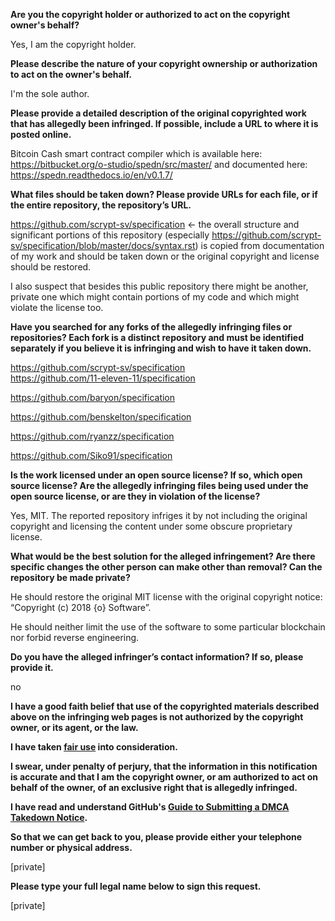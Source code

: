 **Are you the copyright holder or authorized to act on the copyright owner's behalf?**

Yes, I am the copyright holder.

**Please describe the nature of your copyright ownership or authorization to act on the owner's behalf.**

I'm the sole author.

**Please provide a detailed description of the original copyrighted work that has allegedly been infringed. If possible, include a URL to where it is posted online.**

Bitcoin Cash smart contract compiler which is available here: https://bitbucket.org/o-studio/spedn/src/master/ and documented here: https://spedn.readthedocs.io/en/v0.1.7/

**What files should be taken down? Please provide URLs for each file, or if the entire repository, the repository’s URL.**

https://github.com/scrypt-sv/specification <- the overall structure and significant portions of this repository (especially https://github.com/scrypt-sv/specification/blob/master/docs/syntax.rst) is copied from documentation of my work and should be taken down or the original copyright and license should be restored.

I also suspect that besides this public repository there might be another, private one which might contain portions of my code and which might violate the license too.

**Have you searched for any forks of the allegedly infringing files or repositories? Each fork is a distinct repository and must be identified separately if you believe it is infringing and wish to have it taken down.**

https://github.com/scrypt-sv/specification  
https://github.com/11-eleven-11/specification  

https://github.com/baryon/specification  

https://github.com/benskelton/specification  

https://github.com/ryanzz/specification  

https://github.com/Siko91/specification  

**Is the work licensed under an open source license? If so, which open source license? Are the allegedly infringing files being used under the open source license, or are they in violation of the license?**

Yes, MIT.
The reported repository infriges it by not including the original copyright and licensing the content under some obscure proprietary license.

**What would be the best solution for the alleged infringement? Are there specific changes the other person can make other than removal? Can the repository be made private?**

He should restore the original MIT license with the original copyright notice: “Copyright (c) 2018 {o} Software”.

He should neither limit the use of the software to some particular blockchain nor forbid reverse engineering.

**Do you have the alleged infringer’s contact information? If so, please provide it.**

no

**I have a good faith belief that use of the copyrighted materials described above on the infringing web pages is not authorized by the copyright owner, or its agent, or the law.**

**I have taken <a href="https://www.lumendatabase.org/topics/22">fair use</a> into consideration.**

**I swear, under penalty of perjury, that the information in this notification is accurate and that I am the copyright owner, or am authorized to act on behalf of the owner, of an exclusive right that is allegedly infringed.**

**I have read and understand GitHub's <a href="https://help.github.com/articles/guide-to-submitting-a-dmca-takedown-notice/">Guide to Submitting a DMCA Takedown Notice</a>.**

**So that we can get back to you, please provide either your telephone number or physical address.**

[private]  

**Please type your full legal name below to sign this request.**

[private]  
